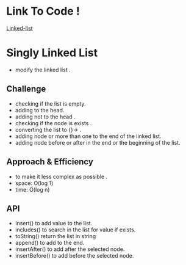 # Link To Code !

[Linked-list ](https://github.com/IbrahimAljabr/data-structures-and-algorithms/blob/master/javascript/linkedList/linked-list.js)

# Singly Linked List

- modify the linked list .

## Challenge

- checking if the list is empty.
- adding to the head.
- adding not to the head .
- checking if the node is exists .
- converting the list to {}-> .
- adding node or more than one to the end of the linked list.
- adding node before or after in the end or the beginning of the list.

## Approach & Efficiency

- to make it less complex as possible .
- space: O(log 1)
- time: O(log n)

## API

- insert() to add value to the list.
- includes() to search in the list for value if exists.
- toString() return the list in string
- append() to add to the end.
- insertAfter() to add after the selected node.
- insertBefore() to add before the selected node.
